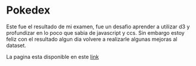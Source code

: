 # Pokedex
Este fue el resultado de mi examen, fue un desafio aprender a utilizar d3 y profundizar en lo poco que sabia de javascript y ccs. Sin embargo estoy feliz con el resultado algun dia volvere a realizarle algunas mejoras al dataset.

La pagina esta disponible en este [link](https://juaniandres.github.io/Pokedex/)
